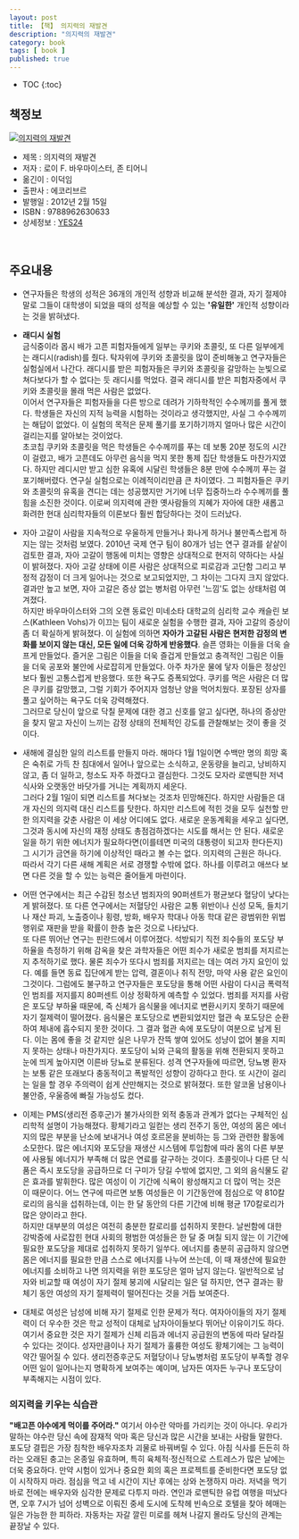 ```yaml
---
layout: post
title: 【책】 의지력의 재발견
description: "의지력의 재발견"
category: book
tags: [ book ]
published: true
---
```


* TOC
{:toc}

## 책정보

[![의지력의 재발견](http://lh6.googleusercontent.com/-6iCLuQQkJ-I/VIPmouAkDlI/AAAAAAABrzc/XiuNZh15Niw/s144/book-willpower.jpg)](http://lh6.googleusercontent.com/-6iCLuQQkJ-I/VIPmouAkDlI/AAAAAAABrzc/XiuNZh15Niw/s0/book-willpower.jpg)

- 제목 : 의지력의 재발견
- 저자 : 로이 F. 바우마이스터, 존 티어니
- 옮긴이 : 이덕임
- 출판사 : 에코리브르
- 발행일 : 2012년 2월 15일
- ISBN : 9788962630633
- 상세정보 : [YES24](http://www.yes24.com/24/goods/6310477)

<br />


## 주요내용

- 연구자들은 학생의 성적은 36개의 개인적 성향과 비교해 분석한 결과, 자기 절제야말로 그들이 대학생이 되었을 때의 성적을 예상할 수 있는 **'유일한'** 개인적 성향이라는 것을 밝혀냈다. 


- **래디시 실험**    
금식중이라 몹시 배가 고픈 피험자들에게 일부는 쿠키와 초콜릿, 또 다른 일부에게는 래디시(radish)를 줬다. 탁자위에 쿠키와 초콜릿을 많이 준비해놓고 연구자들은 실험실에서 나간다. 래디시를 받은 피험자들은 쿠키와 초콜릿을 갈망하는 눈빛으로 쳐다보다가 할 수 없다는 듯 래디시를 먹었다. 결국 래디시를 받은 피험자중에서 쿠키와 초콜릿을 몰래 먹은 사람은 없었다.    
이어서 연구자들은 피험자들을 다른 방으로 데려가 기하학적인 수수께끼를 풀게 했다. 학생들은 자신의 지적 능력을 시험하는 것이라고 생각했지만, 사실 그 수수께끼는 해답이 없었다. 이 실험의 목적은 문제 풀기를 포기하기까지 얼마나 많은 시간이 걸리는지를 알아보는 것이었다.     
초코칩 쿠키와 초콜릿을 먹은 학생들은 수수께끼를 푸는 데 보통 20분 정도의 시간이 걸렸고, 배가 고픈데도 아무런 음식을 먹지 못한 통제 집단 학생들도 마찬가지였다. 하지만 레디시만 받고 심한 유혹에 시달린 학생들은 8분 만에 수수께끼 푸는 걸 포기해버렸다. 연구실 실험으로는 이례적이리만큼 큰 차이였다. 그 피험자들은 쿠키와 초콜릿의 유혹을 견디는 데는 성공했지만 거기에 너무 집중하느라 수수께끼를 풀 힘을 소진한 것이다. 이로써 의지력에 관한 옛사람들의 지혜가 자아에 대한 새롭고 화려한 현대 심리학자들의 이론보다 훨씬 합당하다는 것이 드러났다.


- 자아 고갈이 사람을 지속적으로 우울하게 만들거나 화나게 하거나 불만족스럽게 하지는 않는 것처럼 보였다. 2010년 국제 연구 팀이 80개가 넘는 연구 결과를 샅샅이 검토한 결과, 자아 고갈이 행동에 미치는 영향은 상대적으로 현저히 약하다는 사실이 밝혀졌다. 자아 고갈 상태에 이른 사람은 상대적으로 피로감과 고단함 그리고 부정적 감정이 더 크게 일어나는 것으로 보고되었지만, 그 차이는 그다지 크지 않았다. 결과만 높고 보면, 자아 고갈은 증상 없는 병처럼 아무런 '느낌'도 없는 상태처럼 여겨졌다.    
하지만 바우마이스터와 그의 오랜 동료인 미네소타 대학교의 심리학 교수 캐슬린 보스(Kathleen Vohs)가 이끄는 팀이 새로운 실험을 수행한 결과, 자아 고갈의 증상이 좀 더 확실하게 밝혀졌다. 이 실험에 의하면 **자아가 고갈된 사람은 현저한 감정의 변화를 보이지 않는 대신, 모든 일에 더욱 강하게 반응했다**. 슬픈 영화는 이들을 더욱 슬프게 만들었다. 즐거운 그림은 이들을 더욱 즐겁게 만들었고 충격적인 그림은 이들을 더욱 공포와 불안에 사로잡히게 만들었다. 아주 차가운 물에 닿자 이들은 정상인보다 훨씬 고통스럽게 반응했다. 또한 욕구도 증폭되었다. 쿠키를 먹은 사람은 더 많은 쿠키를 갈망했고, 그럴 기회가 주어지자 엄청난 양을 먹어치웠다. 포장된 상자를 풀고 싶어하는 욕구도 더욱 강력해졌다.      
그러므로 당신이 앞으로 닥칠 문제에 대한 경고 신호를 알고 싶다면, 하나의 증상만을 찾지 말고 자신이 느끼는 감정 상태의 전체적인 강도를 관찰해보는 것이 좋을 것이다.


- 새해에 결심한 일의 리스트를 만들지 마라. 해마다 1월 1일이면 수백만 명의 희망 혹은 숙취로 가득 찬 침대에서 일어나 앞으로는 소식하고, 운동량을 늘리고, 낭비하지 않고, 좀 더 일하고, 청소도 자주 하겠다고 결심한다. 그것도 모자라 로맨틱한 저녁 식사와 오랫동안 바닷가를 거니는 계획까지 세운다.    
그러다 2월 1일이 되면 리스트를 쳐다보는 것조차 민망해진다. 하지만 사람들은 대개 자신의 의지력 대신 리스트를 탓한다. 하지만 리스트에 적힌 것을 모두 실천할 만한 의지력을 갖춘 사람은 이 세상 어디에도 없다. 새로운 운동계획을 세우고 싶다면, 그것과 동시에 자신의 재정 상태도 총점검하겠다는 시도를 해서는 안 된다. 새로운 일을 하기 위한 에너지가 필요하다면(이를테면 미국의 대통령이 되고자 한다든지) 그 시기가 금연을 하기에 이상적인 때라고 볼 수는 없다. 의지력의 근원은 하나다. 따라서 각기 다른 새해 계획은 서로 경쟁할 수밖에 없다. 하나를 이루려고 애쓰다 보면 다른 것을 할 수 있는 능력은 줄어들게 마련이다.


- 어떤 연구에서는 최근 수감된 청소년 범죄자의 90퍼센트가 평균보다 혈당이 낮다는 게 밝혀졌다. 또 다른 연구에서는 저혈당인 사람은 교통 위반이나 신성 모독, 들치기나 재산 파괴, 노출증이나 횡령, 방화, 배우자 학대나 아동 학대 같은 광범위한 위법 행위로 재판을 받을 확률이 한층 높은 것으로 나타났다.   
또 다른 뛰어난 연구는 핀란드에서 이루어졌다. 석방되기 직전 죄수들의 포도당 부하율을 측정하기 위해 감옥을 찾은 과학자들은 어떤 죄수가 새로운 범죄를 저지르는지 추적하기로 했다. 물론 죄수가 또다시 범죄를 저지르는 데는 여러 가지 요인이 있다. 예를 들면 동료 집단에게 받는 압력, 결혼이나 취직 전망, 마약 사용 같은 요인이 그것이다. 그럼에도 불구하고 연구자들은 포도당을 통해 어떤 사람이 다시금 폭력적인 범죄를 저지를지 80퍼센트 이상 정확하게 예측할 수 있었다. 범죄를 저지를 사람은 포도당 부하율 때문에, 즉 신체가 음식물을 에너지로 변환시키지 못하기 때문에 자기 절제력이 떨어졌다. 음식물은 포도당으로 변환되었지만 혈관 속 포도당은 순환하여 체내에 흡수되지 못한 것이다. 그 결과 혈관 속에 포도당이 여분으로 남게 된다. 이는 몸에 좋을 것 같지만 실은 나무가 잔뜩 쌓여 있어도 성냥이 없어 불을 지피지 못하는 상태나 마찬가지다. 포도당이 뇌와 근육의 활동을 위해 전환되지 못하고 눈에 띄게 높아지면 이른바 당뇨로 분류된다. 성격 연구자들에 따르면, 당뇨병 환자는 보통 같은 또래보다 충동적이고 폭발적인 성향이 강하다고 한다. 또 시간이 걸리는 일을 할 경우 주의력이 쉽게 산만해지는 것으로 밝혀졌다. 또한 알코올 남용이나 불안증, 우울증에 빠질 가능성도 컸다.


- 이제는 PMS(생리전 증후군)가 불가사의한 외적 충동과 관계가 없다는 구체적인 심리학적 설명이 가능해졌다. 황체기라고 일컫는 생리 전주기 동안, 여성의 몸은 에너지의 많은 부분을 난소에 보내거나 여성 호르몬을 분비하는 등 그와 관련한 활동에 소모한다. 많은 에너지와 포도당을 재생산 시스템에 투입함에 따라 몸의 다른 부분에 사용될 에너지가 부족해 더 많은 연료를 갈구하는 것이다. 초콜릿이나 다른 단 식품은 즉시 포도당을 공급하므로 더 구미가 당길 수밖에 없지만, 그 외의 음식물도 같은 효과를 발휘한다. 많은 여성이 이 기간에 식욕이 왕성해지고 더 많이 먹는 것은 이 때문이다. 어느 연구에 따르면 보통 여성들은 이 기간동안에 점심으로 약 810칼로리의 음식을 섭취하는데, 이는 한 달 동안의 다른 기간에 비해 평균 170칼로리가 많은 양이라고 한다.      
하지만 대부분의 여성은 여전히 충분한 칼로리를 섭취하지 못한다. 날씬함에 대한 강박증에 사로잡힌 현대 사회의 평범한 여성들은 한 달 중 며칠 되지 않는 이 기간에 필요한 포도당을 제대로 섭취하지 못하기 일쑤다. 에너지를 충분히 공급하지 않으면 몸은 에너지를 필요한 만큼 스스로 에너지를 나누어 쓰는데, 이 때 재생산에 필요한 에너지를 소비하고 나면 의지력을 위한 포도당은 얼마 남지 않는다. 일반적으로 남자와 비교할 때 여성이 자기 절제 붕괴에 시달리는 일은 덜 하지만, 연구 결과는 황체기 동안 여성의 자기 절제력이 떨어진다는 것을 거듭 보여준다. 


- 대체로 여성은 남성에 비해 자기 절제로 인한 문제가 적다. 여자아이들의 자기 절제력이 더 우수한 것은 학교 성적이 대체로 남자아이들보다 뛰어난 이유이기도 하다. 여기서 중요한 것은 자기 절제가 신체 리듬과 에너지 공급원의 변동에 따라 달라질 수 있다는 것이다. 성자만큼이나 자기 절제가 훌륭한 여성도 황체기에는 그 능력이 약간 떨어질 수 있다. 생리전증후군도 저혈당이나 당뇨병처럼 포도당이 부족할 경우 어떤 일이 일어나는지 명확하게 보여주는 예이며, 남자든 여자든 누구나 포도당이 부족해지는 시점이 있다.


### 의지력을 키우는 식습관

**"배고픈 야수에게 먹이를 주어라."** 여기서 야수란 악마를 가리키는 것이 아니다. 우리가 말하는 야수란 당신 속에 잠재적 악마 혹은 당신과 많은 시간을 보내는 사람들 말한다. 포도당 결핍은 가장 침착한 배우자조차 괴물로 바꿔버릴 수 있다. 아침 식사를 든든히 하라는 오래된 충고는 온종일 유효하며, 특히 육체적·정신적으로 스트레스가 많은 날에는 더욱 중요하다. 만약 시험이 있거나 중요한 회의 혹은 프로젝트를 준비한다면 포도당 없이 시작하지 마라. 점심을 먹고 네 시간이 지난 후에는 상와 논쟁하지 마라. 저녁을 먹기 바로 전에는 배우자와 심각한 문제로 다투지 마라. 연인과 로맨틱한 유럽 여행을 떠났다면, 오후 7시가 넘어 성벽으로 이뤄진 중세 도시에 도착헤 빈속으로 호텔을 찾아 헤매는 일은 가능한 한 피하라. 자동차는 자갈 깔린 미로를 헤쳐 나갈지 몰라도 당신의 관계는 끝장날 수 있다.


